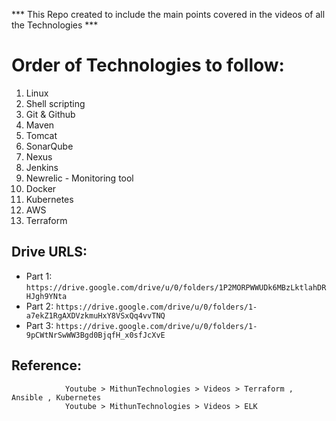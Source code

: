 *** This Repo created to include the main points covered in the videos of all the Technologies ***

# Order of Technologies to follow:

1. Linux
2. Shell scripting
3. Git & Github
4. Maven
5. Tomcat
6. SonarQube
7. Nexus
8. Jenkins
9. Newrelic  - Monitoring tool
10. Docker
11. Kubernetes
12. AWS
13. Terraform

Drive URLS:
-----------
- Part 1: `https://drive.google.com/drive/u/0/folders/1P2MORPWWUDk6MBzLktlahDRHJgh9YNta`
- Part 2: `https://drive.google.com/drive/u/0/folders/1-a7ekZ1RgAXDVzkmuHxY8VSxQq4vvTNQ`
- Part 3: `https://drive.google.com/drive/u/0/folders/1-9pCWtNrSwWW3Bgd0BjqfH_x0sfJcXvE`


Reference:
----------
				Youtube > MithunTechnologies > Videos > Terraform , Ansible , Kubernetes 
				Youtube > MithunTechnologies > Videos > ELK 
